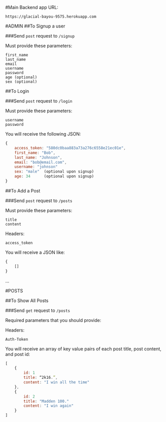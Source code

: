 #Main Backend app URL:

`https://glacial-bayou-9575.herokuapp.com`

#ADMIN
##To Signup a user

###Send `post` request to `/signup`

Must provide these parameters:

```
first_name 
last_name  
email
username
password
age (optional)
sex (optional)
```

##To Login

###Send `post` request to `/login`

Must provide these parameters:

```
username
password
```

You will receive the following JSON:

```javascript
{ 
	access_token: "580dc0baa883a73a276c6558e21ec01e",
	first_name: "Bob",
	last_name: "Johnson",
	email: "bob@email.com",
	username: "johnson"
	sex: "male"  (optional upon signup)
	age: 34		 (optional upon signup)
}
```

##To Add a Post

###Send `post` request to `/posts`

Must provide these parameters:

```
title
content
```

Headers:

```
access_token
```

You will receive a JSON like:

```javascript
{ 
	[]
}
```

...

#POSTS

##To Show All Posts 

###Send `get` request to `/posts`

Required parameters that you should provide:

Headers:

```
Auth-Token
```

You will receive an array of key value pairs of each post title, post content, and post id:

```javascript
[
	{ 
		id: 1
		title: “2k16.”, 
		content: "I win all the time"
	},
	{
		id: 2
		title: "Madden 100."
		content: "I win again"
	}
]
```